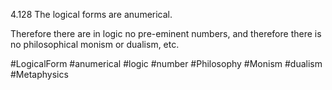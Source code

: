 4.128 The logical forms are anumerical.

Therefore there are in logic no pre-eminent numbers, and therefore there is no philosophical monism or dualism, etc.

#LogicalForm #anumerical #logic #number #Philosophy #Monism #dualism #Metaphysics 